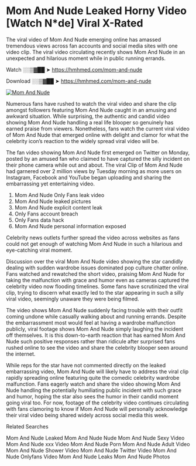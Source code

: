 ﻿# Mom And Nude Leaked Horny Video [Watch N*de] Viral X-Rated

The viral video of ﻿Mom And Nude emerging online has amassed tremendous views across fan accounts and social media sites with one video clip. The viral video circulating recently shows ﻿Mom And Nude in an unexpected and hilarious moment while in public running errands. 

Watch ░░▒▓██ ➤ https://hmhmed.com/mom-and-nude

Download ░░▒▓██ ➤ https://hmhmed.com/mom-and-nude

[![Mom And Nude](https://i.imgur.com/dJHk4Zq.gif)](https://hmhmed.com/mom-and-nude)

Numerous fans have rushed to watch the viral video and share the clip amongst followers featuring ﻿Mom And Nude caught in an amusing and awkward situation. While surprising, the authentic and candid video showing ﻿Mom And Nude handling a real life blooper so genuinely has earned praise from viewers. Nonetheless, fans watch the current viral video of ﻿Mom And Nude that emerged online with delight and clamor for what the celebrity icon’s reaction to the widely spread viral video will be.

The fan video showing ﻿Mom And Nude first emerged on Twitter on Monday, posted by an amused fan who claimed to have captured the silly incident on their phone camera while out and about. The viral Clip of ﻿Mom And Nude had garnered over 2 million views by Tuesday morning as more users on Instagram, Facebook and YouTube began uploading and sharing the embarrassing yet entertaining video. 

1. ﻿Mom And Nude Only Fans leak video
2. ﻿Mom And Nude leaked pictures
3. ﻿Mom And Nude explicit content leak
4. Only Fans account breach
5. Only Fans data hack
6. ﻿Mom And Nude personal information exposed

Celebrity news outlets further spread the video across websites as fans could not get enough of watching ﻿Mom And Nude in such a hilarious and eye-catching viral moment. 

Discussion over the viral ﻿Mom And Nude video showing the star candidly dealing with sudden wardrobe issues dominated pop culture chatter online. Fans watched and rewatched the short video, praising ﻿Mom And Nude for taking the malfunction with grace and humor even as cameras captured the celebrity video now flooding timelines. Some fans have scrutinized the viral clip, trying to discern what exactly led to the star appearing in such a silly viral video, seemingly unaware they were being filmed.

The video shows ﻿Mom And Nude suddenly facing trouble with their outfit coming undone while casually walking about and running errands. Despite the embarrassment most would feel at having a wardrobe malfunction publicly, viral footage shows ﻿Mom And Nude simply laughing the incident off themselves. It is this down-to-earth reaction that has earned ﻿Mom And Nude such positive responses rather than ridicule after surprised fans rushed online to see the video and share the celebrity blooper seen around the internet.  

While reps for the star have not commented directly on the leaked embarrassing video, ﻿Mom And Nude will likely have to address the viral clip rapidly spreading online featuring quite the comedic celebrity wardrobe malfunction. Fans eagerly watch and share the video showing ﻿Mom And Nude handling the potentially humiliating public incident with such grace and humor, hoping the star also sees the humor in their candid moment going viral too. For now, footage of the celebrity video continues circulating with fans clamoring to know if ﻿Mom And Nude will personally acknowledge their viral video being shared widely across social media this week.

Related Searches

﻿Mom And Nude Leaked
﻿Mom And Nude Nude
﻿Mom And Nude Sexy Video
﻿Mom And Nude xxx Video
﻿Mom And Nude Porn
﻿Mom And Nude Adult Video
﻿Mom And Nude Shower Video
﻿Mom And Nude Twitter Video
﻿Mom And Nude Onlyfans Video
﻿Mom And Nude Leaks
﻿Mom And Nude Photos